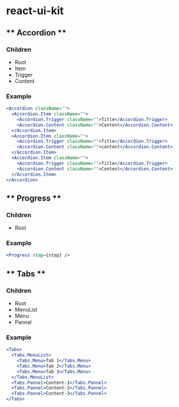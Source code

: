 # react-ui-kit

## ** Accordion **

### **Children**

- Root
- Item
- Trigger
- Content

### Example

```jsx
<Accordion className="">
  <Accordion.Item className="">
    <Accordion.Trigger className="">Title</Accordion.Trigger>
    <Accordion.Content className="">Content</Accordion.Content>
  </Accordion.Item>
  <Accordion.Item className="">
    <Accordion.Trigger className="">Title</Accordion.Trigger>
    <Accordion.Content className="">content</Accordion.Content>
  </Accordion.Item>
  <Accordion.Item className="">
    <Accordion.Trigger className="">Title</Accordion.Trigger>
    <Accordion.Content className="">Content</Accordion.Content>
  </Accordion.Item>
</Accordion>
```

## ** Progress **

### **Children**

- Root

### Example

```jsx
<Progress stop={stop} />
```

## ** Tabs **

### **Children**

- Root
- MenuList
- Menu
- Pannel

### Example

```jsx
<Tabs>
  <Tabs.MenuList>
    <Tabs.Menu>Tab 1</Tabs.Menu>
    <Tabs.Menu>Tab 2</Tabs.Menu>
    <Tabs.Menu>Tab 3</Tabs.Menu>
  </Tabs.MenuList>
  <Tabs.Pannel>Content-1</Tabs.Pannel>
  <Tabs.Pannel>Content-2</Tabs.Pannel>
  <Tabs.Pannel>Content-3</Tabs.Pannel>
</Tabs>
```

<!--
## ** Carousel **

### **Children**

- Root
- ItemList
- Item
- Navigator
- Indicator

### Example

```jsx
<Carousel itemLength={3}>
  <CarouselItemList>
    <CarouselItem index={0}></CarouselItem>
    <CarouselItem index={1}></CarouselItem>
    <CarouselItem index={2}></CarouselItem>
  </CarouselItemList>
  <CarouselNavigator />
  <CarouselIndicator />
</Carousel>
```

## ** Calendar **

### **Children**

- Root
- Current
- Navigator
- Body

### Example

```jsx
<Calendar onChange={handleChangeDate} value={date}>
  <Calendar.Current />
  <Calendar.Navigator />
  <Calendar.Body />
</Calendar>
```

## ** Pagination **

### **Children**

- Root
- PageButtons
- Navigator

### Example

```jsx
<Pagination
  itemLength={235}
  value={page}
  pageSize={10}
  onPageChange={handlePageChange}
>
  <Pagination.PageButtons />
  <Pagination.Navigator />
</Pagination>
```

## ** Popover **

### **Children**

- Root
- Trigger
- Content

### Example

```jsx
<Popover>
  <Popover.Trigger>Open</Popover.Trigger>
  <Popover.Content>Place content for the popover here.</Popover.Content>
</Popover>
```

## ** Modal **

### **Children**

- Root
- Backdrop
- Trigger
- Content
- Close

### Example

```jsx
<Modal
  onCloseModal={handleCloseModal}
  onOpenModal={handleOpenModal}
  open={isOpen}
>
  <Modal.Backdrop />
  <Modal.Trigger />
  <Modal.Content>
    <Modal.Close />
    <div>Modal Content</div>
  </Modal.Content>
</Modal>
```

## ** DatePicker **

### **Children**

- Root

### Example

```jsx
<DatePicker date={new Date()} onChangeDate={handleChangeDate} />
```

## ** Breadcrumb **

### **Children**

- Root
- Item

### Example

```jsx
<Breadcrumb width="500px">
  <Breadcrumb.Item href="/a">A</Breadcrumb.Item>
  <Breadcrumb.Item href="/a-a">A-A</Breadcrumb.Item>
  <Breadcrumb.Item href="/a-a-a">A-A-A</Breadcrumb.Item>
  <Breadcrumb.Item href="/a-a-a-a">A-A-A</Breadcrumb.Item>
  <Breadcrumb.Item href="/a-a-a-a-a">A-A-A</Breadcrumb.Item>
</Breadcrumb>
```

## ** Select **

### **Children**

- Root
- Trigger
- Content
- Item

### Example

````jsx
<Select onChange={handleChangeValue} value={selectedValue}>
  <Select.Trigger />

  <Select.Content>
    <Select.Item value={'1'}>One</Select.Item>
    <Select.Item value={'2'}>Two</Select.Item>
    <Select.Item value={'3'}>Three</Select.Item>
  </Select.Content>
</Select>
``` -->

```

```
